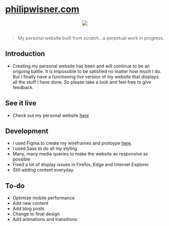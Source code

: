 # [philipwisner.com](http://philipwisner.com)

<div style="text-align:center"><img src="http://philipwisner.com/favicon.png" /></div>

<br/>

> My personal website built from scratch...a perpetual work in progress.

## Introduction

- Creating my personal website has been and will continue to be an ongoing battle. It is impossible to be satisfied no matter how much I do. But I finally have a functioning live version of my website that displays all the stuff I have done. So please take a look and feel free to give feedback.

## See it live

- Check out my personal website [here](http://philipwisner.com)

## Development

- I used Figma to create my wireframes and protoype [here](https://www.figma.com/proto/TMQVcGsKrzKSEVduRJeW2Tae/philipwisner.com?scaling=contain&node-id=1%3A500&redirected=1).
- I used Sass to do all my styling
- Many, many media queries to make the website as responsive as possible
- Fixed a lot of display issues in Firefox, Edge and Internet Explorer
- Still adding content everyday.

## To-do

- Optimize mobile performance
- Add new content
- Add blog posts
- Change to final design
- Add animations and transitions
